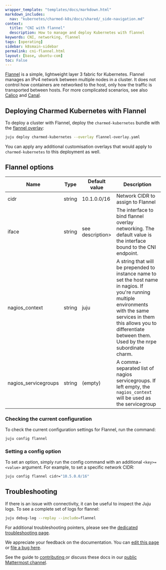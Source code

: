 ```yaml
---
wrapper_template: "templates/docs/markdown.html"
markdown_includes:
  nav: "kubernetes/charmed-k8s/docs/shared/_side-navigation.md"
context:
  title: "CNI with flannel"
  description: How to manage and deploy Kubernetes with flannel
keywords: CNI, networking, flannel
tags: [operating]
sidebar: k8smain-sidebar
permalink: cni-flannel.html
layout: [base, ubuntu-com]
toc: False
---
```



[Flannel][] is a simple, lightweight layer 3 fabric for Kubernetes. Flannel manages an
IPv4 network between multiple nodes in a cluster. It does not control how containers
are networked to the host, only how the traffic is transported between hosts. For
more complicated scenarios, see also [Calico][] and [Canal][].


## Deploying Charmed Kubernetes with Flannel

To deploy a cluster with Flannel, deploy the `charmed-kubernetes` bundle with the
[flannel overlay][flannel-overlay]:

```bash
juju deploy charmed-kubernetes --overlay flannel-overlay.yaml
```

You can apply any additional customisation overlays that would apply to
`charmed-kubernetes` to this deployment as well.

## Flannel options


| Name                  |  Type     |  Default value | Description  |
|-----------------------|-----------|----------------|--------------|
| cidr                       | string     | 10.1.0.0/16      | Network CIDR to assign to Flannel  |
| iface                      | string     | see description>  |  The interface to bind flannel overlay networking. The default value is the interface bound to the CNI endpoint. |
|  nagios_context |  string |  juju  |  A string that will be prepended to instance name to set the host name in nagios. If you're running multiple environments with the same services in them this allows you to differentiate between them. Used by the nrpe subordinate charm. |
| nagios_servicegroups | string  | (empty)  | A comma-separated list of nagios servicegroups. If left empty, the `nagios_context` will be used as the servicegroup  |

### Checking the current configuration

To check the current configuration settings for Flannel, run the command:

```bash
juju config flannel
```

### Setting a config option

To set an option, simply run the config command with an additional `<key>=<value>` argument. For example, to set a specific network CIDR:

```bash
juju config flannel cidr="10.5.0.0/16"
```

## Troubleshooting

If there is an issue with connectivity, it can be useful to inspect the Juju logs. To
see a complete set of logs for flannel:

```bash
juju debug-log --replay --include=flannel
```

For additional troubleshooting pointers, please see the [dedicated troubleshooting page][troubleshooting].



<!-- LINKS -->

[Flannel]: https://github.com/coreos/flannel
[flannel-overlay]: https://raw.githubusercontent.com/charmed-kubernetes/bundle/main/overlays/flannel-overlay.yaml
[troubleshooting]: /kubernetes/charmed-k8s/docs/troubleshooting
[quickstart]:  /kubernetes/charmed-k8s/docs/quickstart
[install-manual]:  /kubernetes/charmed-k8s/docs/install-manual
[Calico]: /kubernetes/charmed-k8s/docs/cni-calico
[Canal]: /kubernetes/charmed-k8s/docs/cni-canal

<!-- FEEDBACK -->
<div class="p-notification--information">
  <div class="p-notification__content">
    <p class="p-notification__message">We appreciate your feedback on the documentation. You can
    <a href="https://github.com/charmed-kubernetes/kubernetes-docs/edit/main/pages/k8s/cni-flannel.md" >edit this page</a>
    or
    <a href="https://github.com/charmed-kubernetes/kubernetes-docs/issues/new">file a bug here</a>.</p>
    <p>See the guide to <a href="/kubernetes/charmed-k8s/docs/how-to-contribute"> contributing </a> or discuss these docs in our <a href="https://chat.charmhub.io/charmhub/channels/kubernetes"> public Mattermost channel</a>.</p>
  </div>
</div>

